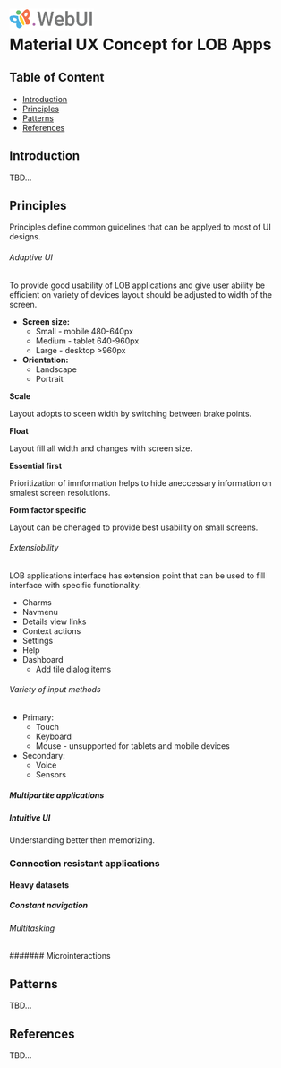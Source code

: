 # <img src="https://github.com/pip-webui/pip-webui-ux/blob/master/assets/Logo.png" alt="Pip.WebUI Logo" style="max-width:30%"> <br/> Material UX Concept for LOB Apps

## Table of Content

- [Introduction](#intro)
- [Principles](#principles)
- [Patterns](#patterns)
- [References](#references)

## <a name="intro"></a> Introduction

TBD...

## <a name="principles"></a> Principles
Principles define common guidelines that can be applyed to most of UI designs.

###### Adaptive UI
To provide good usability of LOB applications and give user ability be efficient on variety of devices layout should be adjusted to width of the screen. 

- **Screen size:**
    * Small -   mobile  480-640px
    * Medium -  tablet  640-960px
    * Large -   desktop >960px
- **Orientation:**
    * Landscape
    * Portrait

**Scale**

Layout adopts to sceen width by switching between brake points.

**Float**

Layout fill all width and changes with screen size.

**Essential first**

Prioritization of imnformation helps to hide aneccessary information on smalest screen resolutions.

**Form factor specific**

Layout can be chenaged to provide best usability on small screens.

###### Extensiobility
LOB applications interface has extension point that can be used to fill interface with specific functionality. 

- Charms
- Navmenu
- Details view links
- Context actions
- Settings
- Help
- Dashboard
    * Add tile dialog items

###### Variety of input methods
- Primary:
    * Touch
    * Keyboard
    * Mouse - unsupported for tablets and mobile devices
- Secondary:
    * Voice
    * Sensors

##### Multipartite applications

##### Intuitive UI
Understanding better then memorizing.

### Connection resistant applications

#### Heavy datasets

##### Constant navigation

###### Multitasking

####### Microinteractions


## <a name="patterns"></a> Patterns

TBD...

## <a name="references"></a> References

TBD...
